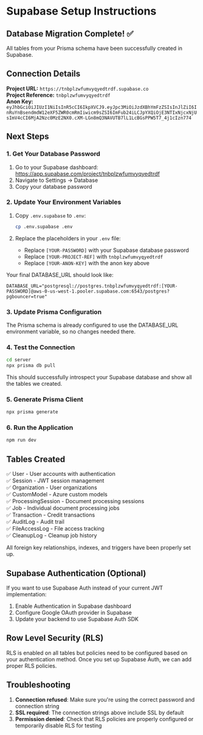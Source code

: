 # Supabase Setup Instructions

## Database Migration Complete! ✅

All tables from your Prisma schema have been successfully created in Supabase.

## Connection Details

**Project URL:** `https://tnbplzwfumvyqyedtrdf.supabase.co`  
**Project Reference:** `tnbplzwfumvyqyedtrdf`  
**Anon Key:** `eyJhbGciOiJIUzI1NiIsInR5cCI6IkpXVCJ9.eyJpc3MiOiJzdXBhYmFzZSIsInJlZiI6InRuYnBsendmdW12eXF5ZWR0cmRmIiwicm9sZSI6ImFub24iLCJpYXQiOjE3NTIxNjcxNjUsImV4cCI6MjA2Nzc0MzE2NX0.cXM-LGn8mQ3NAVUTB7lL1LcBGsPPW5T7_4j1cIzn774`

## Next Steps

### 1. Get Your Database Password

1. Go to your Supabase dashboard: https://app.supabase.com/project/tnbplzwfumvyqyedtrdf
2. Navigate to Settings → Database
3. Copy your database password

### 2. Update Your Environment Variables

1. Copy `.env.supabase` to `.env`:
   ```bash
   cp .env.supabase .env
   ```

2. Replace the placeholders in your `.env` file:
   - Replace `[YOUR-PASSWORD]` with your Supabase database password
   - Replace `[YOUR-PROJECT-REF]` with `tnbplzwfumvyqyedtrdf`
   - Replace `[YOUR-ANON-KEY]` with the anon key above

Your final DATABASE_URL should look like:
```
DATABASE_URL="postgresql://postgres.tnbplzwfumvyqyedtrdf:[YOUR-PASSWORD]@aws-0-us-west-1.pooler.supabase.com:6543/postgres?pgbouncer=true"
```

### 3. Update Prisma Configuration

The Prisma schema is already configured to use the DATABASE_URL environment variable, so no changes needed there.

### 4. Test the Connection

```bash
cd server
npx prisma db pull
```

This should successfully introspect your Supabase database and show all the tables we created.

### 5. Generate Prisma Client

```bash
npx prisma generate
```

### 6. Run the Application

```bash
npm run dev
```

## Tables Created

✅ User - User accounts with authentication  
✅ Session - JWT session management  
✅ Organization - User organizations  
✅ CustomModel - Azure custom models  
✅ ProcessingSession - Document processing sessions  
✅ Job - Individual document processing jobs  
✅ Transaction - Credit transactions  
✅ AuditLog - Audit trail  
✅ FileAccessLog - File access tracking  
✅ CleanupLog - Cleanup job history  

All foreign key relationships, indexes, and triggers have been properly set up.

## Supabase Authentication (Optional)

If you want to use Supabase Auth instead of your current JWT implementation:

1. Enable Authentication in Supabase dashboard
2. Configure Google OAuth provider in Supabase
3. Update your backend to use Supabase Auth SDK

## Row Level Security (RLS)

RLS is enabled on all tables but policies need to be configured based on your authentication method. Once you set up Supabase Auth, we can add proper RLS policies.

## Troubleshooting

1. **Connection refused**: Make sure you're using the correct password and connection string
2. **SSL required**: The connection strings above include SSL by default
3. **Permission denied**: Check that RLS policies are properly configured or temporarily disable RLS for testing